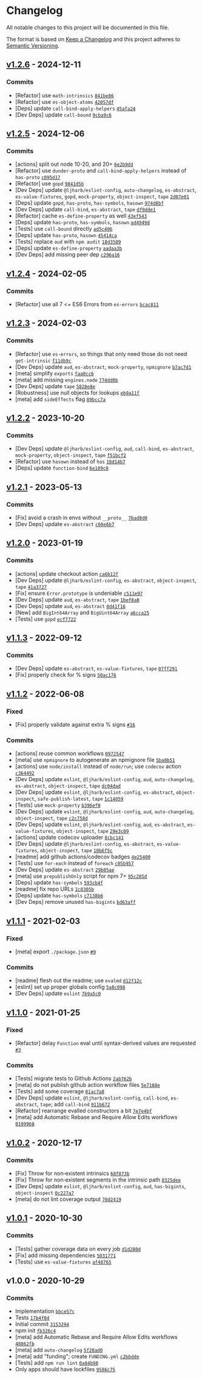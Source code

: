 # Changelog

All notable changes to this project will be documented in this file.

The format is based on [Keep a Changelog](https://keepachangelog.com/en/1.0.0/)
and this project adheres to [Semantic Versioning](https://semver.org/spec/v2.0.0.html).

## [v1.2.6](https://github.com/ljharb/get-intrinsic/compare/v1.2.5...v1.2.6) - 2024-12-11

### Commits

- [Refactor] use `math-intrinsics` [`841be86`](https://github.com/ljharb/get-<AWS-SECRET-KEY>30c8871b5d5065926)
- [Refactor] use `es-object-atoms` [`42057df`](https://github.com/ljharb/get-<AWS-SECRET-KEY>82af381cc6f31d2c1)
- [Deps] update `call-bind-apply-helpers` [`45afa24`](https://github.com/ljharb/get-<AWS-SECRET-KEY>f555b16cb27843ef4)
- [Dev Deps] update `call-bound` [`9cba9c6`](https://github.com/ljharb/get-<AWS-SECRET-KEY>29cb25df46071646f)

## [v1.2.5](https://github.com/ljharb/get-intrinsic/compare/v1.2.4...v1.2.5) - 2024-12-06

### Commits

- [actions] split out node 10-20, and 20+ [`6e2b9dd`](https://github.com/ljharb/get-<AWS-SECRET-KEY>3256ccfe21d7966f0)
- [Refactor] use `dunder-proto` and `call-bind-apply-helpers` instead of `has-proto` [`c095d17`](https://github.com/ljharb/get-<AWS-SECRET-KEY>3e0cb4fe668018998)
- [Refactor] use `gopd` [`9841d5b`](https://github.com/ljharb/get-<AWS-SECRET-KEY>c741a50a077920e90)
- [Dev Deps] update `@ljharb/eslint-config`, `auto-changelog`, `es-abstract`, `es-value-fixtures`, `gopd`, `mock-property`, `object-inspect`, `tape` [`2d07e01`](https://github.com/ljharb/get-<AWS-SECRET-KEY>6903df128b1f5d425)
- [Deps] update `gopd`, `has-proto`, `has-symbols`, `hasown` [`974d8bf`](https://github.com/ljharb/get-<AWS-SECRET-KEY>5cc1dd88c10a30fa6)
- [Dev Deps] update `call-bind`, `es-abstract`, `tape` [`df9dde1`](https://github.com/ljharb/get-<AWS-SECRET-KEY>ede056549918ce4bc)
- [Refactor] cache `es-define-property` as well [`43ef543`](https://github.com/ljharb/get-<AWS-SECRET-KEY>914a4ca9168691926)
- [Deps] update `has-proto`, `has-symbols`, `hasown` [`ad4949d`](https://github.com/ljharb/get-<AWS-SECRET-KEY>f75f9417ed782f7af)
- [Tests] use `call-bound` directly [`ad5c406`](https://github.com/ljharb/get-<AWS-SECRET-KEY>eead5fe5ca9d69e80)
- [Deps] update `has-proto`, `hasown` [`45414ca`](https://github.com/ljharb/get-<AWS-SECRET-KEY>82c68f85c550627dd)
- [Tests] replace `aud` with `npm audit` [`18d3509`](https://github.com/ljharb/get-<AWS-SECRET-KEY>09ee81e5053087523)
- [Deps] update `es-define-property` [`aadaa3b`](https://github.com/ljharb/get-<AWS-SECRET-KEY>ce5d4249c49eb21f5)
- [Dev Deps] add missing peer dep [`c296a16`](https://github.com/ljharb/get-<AWS-SECRET-KEY>4cc5cf61fbda0cf6a)

## [v1.2.4](https://github.com/ljharb/get-intrinsic/compare/v1.2.3...v1.2.4) - 2024-02-05

### Commits

- [Refactor] use all 7 &lt;+ ES6 Errors from `es-errors` [`bcac811`](https://github.com/ljharb/get-<AWS-SECRET-KEY>48a410d6aae148d14)

## [v1.2.3](https://github.com/ljharb/get-intrinsic/compare/v1.2.2...v1.2.3) - 2024-02-03

### Commits

- [Refactor] use `es-errors`, so things that only need those do not need `get-intrinsic` [`f11db9c`](https://github.com/ljharb/get-<AWS-SECRET-KEY>73ac6b3db3613ad3b)
- [Dev Deps] update `aud`, `es-abstract`, `mock-property`, `npmignore` [`b7ac7d1`](https://github.com/ljharb/get-<AWS-SECRET-KEY>d0c8f8d61aad32b6c)
- [meta] simplify `exports` [`faa0cc6`](https://github.com/ljharb/get-<AWS-SECRET-KEY>2490b0c215d965cbc)
- [meta] add missing `engines.node` [`774dd0b`](https://github.com/ljharb/get-<AWS-SECRET-KEY>2d124d6087f146af1)
- [Dev Deps] update `tape` [`5828e8e`](https://github.com/ljharb/get-<AWS-SECRET-KEY>c0ea39428a7a4c3d8)
- [Robustness] use null objects for lookups [`eb9a11f`](https://github.com/ljharb/get-<AWS-SECRET-KEY>5a7fb814341b1a7b7)
- [meta] add `sideEffects` flag [`89bcc7a`](https://github.com/ljharb/get-<AWS-SECRET-KEY>094d5ab177109e6d2)

## [v1.2.2](https://github.com/ljharb/get-intrinsic/compare/v1.2.1...v1.2.2) - 2023-10-20

### Commits

- [Dev Deps] update `@ljharb/eslint-config`, `aud`, `call-bind`, `es-abstract`, `mock-property`, `object-inspect`, `tape` [`f51bcf2`](https://github.com/ljharb/get-<AWS-SECRET-KEY>1c9afd0ad271f0762)
- [Refactor] use `hasown` instead of `has` [`18d14b7`](https://github.com/ljharb/get-<AWS-SECRET-KEY>91890830cbcdb0587)
- [Deps] update `function-bind` [`6e109c8`](https://github.com/ljharb/get-<AWS-SECRET-KEY>b64353cdc3d8ee2c7)

## [v1.2.1](https://github.com/ljharb/get-intrinsic/compare/v1.2.0...v1.2.1) - 2023-05-13

### Commits

- [Fix] avoid a crash in envs without `__proto__` [`7bad8d0`](https://github.com/ljharb/get-<AWS-SECRET-KEY>3a2565af2b6756b64)
- [Dev Deps] update `es-abstract` [`c60e6b7`](https://github.com/ljharb/get-<AWS-SECRET-KEY>70970fd55fac48dc5)

## [v1.2.0](https://github.com/ljharb/get-intrinsic/compare/v1.1.3...v1.2.0) - 2023-01-19

### Commits

- [actions] update checkout action [`ca6b12f`](https://github.com/ljharb/get-<AWS-SECRET-KEY>e744cd61623385ffb)
- [Dev Deps] update `@ljharb/eslint-config`, `es-abstract`, `object-inspect`, `tape` [`41a3727`](https://github.com/ljharb/get-<AWS-SECRET-KEY>6a5f8e12eefd72da8)
- [Fix] ensure `Error.prototype` is undeniable [`c511e97`](https://github.com/ljharb/get-<AWS-SECRET-KEY>0dee7a70757af8da3)
- [Dev Deps] update `aud`, `es-abstract`, `tape` [`1bef8a8`](https://github.com/ljharb/get-<AWS-SECRET-KEY>b6189199e0851ac67)
- [Dev Deps] update `aud`, `es-abstract` [`0d41f16`](https://github.com/ljharb/get-<AWS-SECRET-KEY>8043ebf61ea081c26)
- [New] add `BigInt64Array` and `BigUint64Array` [`a6cca25`](https://github.com/ljharb/get-<AWS-SECRET-KEY>69baf9e04be90e48c)
- [Tests] use `gopd` [`ecf7722`](https://github.com/ljharb/get-<AWS-SECRET-KEY>6acf63359c10fb9bd)

## [v1.1.3](https://github.com/ljharb/get-intrinsic/compare/v1.1.2...v1.1.3) - 2022-09-12

### Commits

- [Dev Deps] update `es-abstract`, `es-value-fixtures`, `tape` [`07ff291`](https://github.com/ljharb/get-<AWS-SECRET-KEY>16965bde0942dd688)
- [Fix] properly check for % signs [`50ac176`](https://github.com/ljharb/get-<AWS-SECRET-KEY>e76e9c0e44cd881b5)

## [v1.1.2](https://github.com/ljharb/get-intrinsic/compare/v1.1.1...v1.1.2) - 2022-06-08

### Fixed

- [Fix] properly validate against extra % signs [`#16`](https://github.com/ljharb/get-intrinsic/issues/16)

### Commits

- [actions] reuse common workflows [`0972547`](https://github.com/ljharb/get-<AWS-SECRET-KEY>5a6ca7eb4f8c6901d)
- [meta] use `npmignore` to autogenerate an npmignore file [`5ba0b51`](https://github.com/ljharb/get-<AWS-SECRET-KEY>74abc0770fd106bad)
- [actions] use `node/install` instead of `node/run`; use `codecov` action [`c364492`](https://github.com/ljharb/get-<AWS-SECRET-KEY>0bf21fd3d602c3661)
- [Dev Deps] update `eslint`, `@ljharb/eslint-config`, `aud`, `auto-changelog`, `es-abstract`, `object-inspect`, `tape` [`dc04dad`](https://github.com/ljharb/get-<AWS-SECRET-KEY>0cb0db5927ae29ed9)
- [Dev Deps] update `eslint`, `@ljharb/eslint-config`, `es-abstract`, `object-inspect`, `safe-publish-latest`, `tape` [`1c14059`](https://github.com/ljharb/get-<AWS-SECRET-KEY>5d8a0294a96a146a5)
- [Tests] use `mock-property` [`b396ef0`](https://github.com/ljharb/get-<AWS-SECRET-KEY>d64b0d9b97997fdda)
- [Dev Deps] update `eslint`, `@ljharb/eslint-config`, `aud`, `auto-changelog`, `object-inspect`, `tape` [`c2c758d`](https://github.com/ljharb/get-<AWS-SECRET-KEY>0d8d3c292ec8d1d3e)
- [Dev Deps] update `eslint`, `@ljharb/eslint-config`, `aud`, `es-abstract`, `es-value-fixtures`, `object-inspect`, `tape` [`29e3c09`](https://github.com/ljharb/get-<AWS-SECRET-KEY>47e8729d0e46896de)
- [actions] update codecov uploader [`8cbc141`](https://github.com/ljharb/get-<AWS-SECRET-KEY>85cbc4ac095c5e13d)
- [Dev Deps] update `@ljharb/eslint-config`, `es-abstract`, `es-value-fixtures`, `object-inspect`, `tape` [`10b6f5c`](https://github.com/ljharb/get-<AWS-SECRET-KEY>696ac124e30652932)
- [readme] add github actions/codecov badges [`4e25400`](https://github.com/ljharb/get-<AWS-SECRET-KEY>22d9144e70ea214e8)
- [Tests] use `for-each` instead of `foreach` [`c05b957`](https://github.com/ljharb/get-<AWS-SECRET-KEY>9e9be1edbfe057496)
- [Dev Deps] update `es-abstract` [`29b05ae`](https://github.com/ljharb/get-<AWS-SECRET-KEY>f685a9112c20cdd97)
- [meta] use `prepublishOnly` script for npm 7+ [`95c285d`](https://github.com/ljharb/get-<AWS-SECRET-KEY>871176031af38f05d)
- [Deps] update `has-symbols` [`593cb4f`](https://github.com/ljharb/get-<AWS-SECRET-KEY>83f45274b636424cd)
- [readme] fix repo URLs [`1c8305b`](https://github.com/ljharb/get-<AWS-SECRET-KEY>434aac0e1328ff2f5)
- [Deps] update `has-symbols` [`c7138b6`](https://github.com/ljharb/get-<AWS-SECRET-KEY>b8c13304e1e7c8b20)
- [Dev Deps] remove unused `has-bigints` [`bd63aff`](https://github.com/ljharb/get-<AWS-SECRET-KEY>da2914187bdaab359)

## [v1.1.1](https://github.com/ljharb/get-intrinsic/compare/v1.1.0...v1.1.1) - 2021-02-03

### Fixed

- [meta] export `./package.json` [`#9`](https://github.com/ljharb/get-intrinsic/issues/9)

### Commits

- [readme] flesh out the readme; use `evalmd` [`d12f12c`](https://github.com/ljharb/get-<AWS-SECRET-KEY>a7c64369529abd614)
- [eslint] set up proper globals config [`5a8c098`](https://github.com/ljharb/get-<AWS-SECRET-KEY>02f8ec18b64e79f36)
- [Dev Deps] update `eslint` [`7b9a5c0`](https://github.com/ljharb/get-<AWS-SECRET-KEY>1c74988fb046701cd)

## [v1.1.0](https://github.com/ljharb/get-intrinsic/compare/v1.0.2...v1.1.0) - 2021-01-25

### Fixed

- [Refactor] delay `Function` eval until syntax-derived values are requested [`#3`](https://github.com/ljharb/get-intrinsic/issues/3)

### Commits

- [Tests] migrate tests to Github Actions [`2ab762b`](https://github.com/ljharb/get-<AWS-SECRET-KEY>ba105bbc8246ab8c4)
- [meta] do not publish github action workflow files [`5e7108e`](https://github.com/ljharb/get-<AWS-SECRET-KEY>ba4f8a6cab9c65b8e)
- [Tests] add some coverage [`01ac7a8`](https://github.com/ljharb/get-<AWS-SECRET-KEY>cd8c9e026b1fa8cb3)
- [Dev Deps] update `eslint`, `@ljharb/eslint-config`, `call-bind`, `es-abstract`, `tape`; add `call-bind` [`911b672`](https://github.com/ljharb/get-<AWS-SECRET-KEY>6ce013585e425f4b7)
- [Refactor] rearrange evalled constructors a bit [`7e7e4bf`](https://github.com/ljharb/get-<AWS-SECRET-KEY>5e10d2cb553957347)
- [meta] add Automatic Rebase and Require Allow Edits workflows [`0199968`](https://github.com/ljharb/get-<AWS-SECRET-KEY>1dfbcb761754aedbc)

## [v1.0.2](https://github.com/ljharb/get-intrinsic/compare/v1.0.1...v1.0.2) - 2020-12-17

### Commits

- [Fix] Throw for non‑existent intrinsics [`68f873b`](https://github.com/ljharb/get-<AWS-SECRET-KEY>c54f697e55515461b)
- [Fix] Throw for non‑existent segments in the intrinsic path [`8325dee`](https://github.com/ljharb/get-<AWS-SECRET-KEY>aa9591741ebe17b21)
- [Dev Deps] update `eslint`, `@ljharb/eslint-config`, `aud`, `has-bigints`, `object-inspect` [`0c227a7`](https://github.com/ljharb/get-<AWS-SECRET-KEY>d242553892e458525)
- [meta] do not lint coverage output [`70d2419`](https://github.com/ljharb/get-<AWS-SECRET-KEY>5f426d214ebe21dc9)

## [v1.0.1](https://github.com/ljharb/get-intrinsic/compare/v1.0.0...v1.0.1) - 2020-10-30

### Commits

- [Tests] gather coverage data on every job [`d1d280d`](https://github.com/ljharb/get-<AWS-SECRET-KEY>7dbcb193057d9cac6)
- [Fix] add missing dependencies [`5031771`](https://github.com/ljharb/get-<AWS-SECRET-KEY>c41d5de88718e432e)
- [Tests] use `es-value-fixtures` [`af48765`](https://github.com/ljharb/get-<AWS-SECRET-KEY>dbf00eb5099c7bebc)

## v1.0.0 - 2020-10-29

### Commits

- Implementation [`bbce57c`](https://github.com/ljharb/get-<AWS-SECRET-KEY>273ceeb3ee01127bb)
- Tests [`17b4f0d`](https://github.com/ljharb/get-<AWS-SECRET-KEY>30ef3ee4d9500ebc2)
- Initial commit [`3153294`](https://github.com/ljharb/get-<AWS-SECRET-KEY>4649e7b7028ec4b44)
- npm init [`fb326c4`](https://github.com/ljharb/get-<AWS-SECRET-KEY>1295f06bb268a7902)
- [meta] add Automatic Rebase and Require Allow Edits workflows [`48862fb`](https://github.com/ljharb/get-<AWS-SECRET-KEY>d08b7c883afc9d550)
- [meta] add `auto-changelog` [`5f28ad0`](https://github.com/ljharb/get-<AWS-SECRET-KEY>9f2591a9cc93074a1)
- [meta] add "funding"; create `FUNDING.yml` [`c2bbdde`](https://github.com/ljharb/get-<AWS-SECRET-KEY>e4680b129a6d4e0a1)
- [Tests] add `npm run lint` [`0a84b98`](https://github.com/ljharb/get-<AWS-SECRET-KEY>705b0003a493c35fd)
- Only apps should have lockfiles [`9586c75`](https://github.com/ljharb/get-<AWS-SECRET-KEY>dbbdef6997e511b05)
